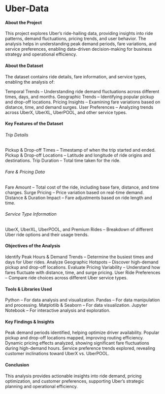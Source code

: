 # Uber-Data

#### About the Project
This project explores Uber’s ride-hailing data, providing insights into ride patterns, demand fluctuations, pricing trends, and user behavior. The analysis helps in understanding peak demand periods, fare variations, and service preferences, enabling data-driven decision-making for business strategy and operational efficiency.

#### About the Dataset
The dataset contains ride details, fare information, and service types, enabling the analysis of:

Temporal Trends – Understanding ride demand fluctuations across different times, days, and months.
Geographic Trends – Identifying popular pickup and drop-off locations.
Pricing Insights – Examining fare variations based on distance, time, and demand surges.
User Preferences – Analyzing trends across UberX, UberXL, UberPOOL, and other service types.

#### Key Features of the Dataset
###### Trip Details
Pickup & Drop-off Times – Timestamp of when the trip started and ended.
Pickup & Drop-off Locations – Latitude and longitude of ride origins and destinations.
Trip Duration – Total time taken for the ride.
###### Fare & Pricing Data
Fare Amount – Total cost of the ride, including base fare, distance, and time charges.
Surge Pricing – Price variation based on real-time demand.
Distance & Duration Impact – Fare adjustments based on ride length and time.
###### Service Type Information
UberX, UberXL, UberPOOL, and Premium Rides – Breakdown of different Uber ride options and their usage trends.

#### Objectives of the Analysis
Identify Peak Hours & Demand Trends – Determine the busiest times and days for Uber rides.
Analyze Geographic Hotspots – Discover high-demand pickup and drop-off locations.
Evaluate Pricing Variability – Understand how fares fluctuate with distance, time, and surge pricing.
User Ride Preferences – Compare ride choices across different Uber service types.

#### Tools & Libraries Used
Python – For data analysis and visualization.
Pandas – For data manipulation and processing.
Matplotlib & Seaborn – For data visualization.
Jupyter Notebook – For interactive analysis and exploration.

#### Key Findings & Insights
Peak demand periods identified, helping optimize driver availability.
Popular pickup and drop-off locations mapped, improving routing efficiency.
Dynamic pricing effects analyzed, showing significant fare fluctuations during high-demand hours.
Service preference trends explored, revealing customer inclinations toward UberX vs. UberPOOL.

#### Conclusion
This analysis provides actionable insights into ride demand, pricing optimization, and customer preferences, supporting Uber’s strategic planning and operational efficiency.
